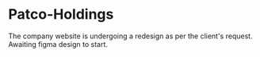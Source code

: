 # Patco-Holdings
The company website is undergoing a redesign as per the client's request.
Awaiting figma design to start. 
